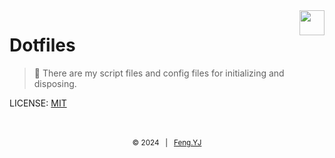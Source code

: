 <img src='https://dotfiles.github.io/images/dotfiles-logo.png' height='40' align='right'/>

# Dotfiles

> 📑 There are my script files and config files for initializing and disposing.

LICENSE: [MIT](https://github.com/huiyifyj/dotfiles/blob/main/LICENSE)

<br>
<br>
<div align=center>
    <sub>
        &copy; 2024 &nbsp; | &nbsp; <a href="https://huiyifyj.github.io">Feng.YJ</a>
    </sub>
</div>
